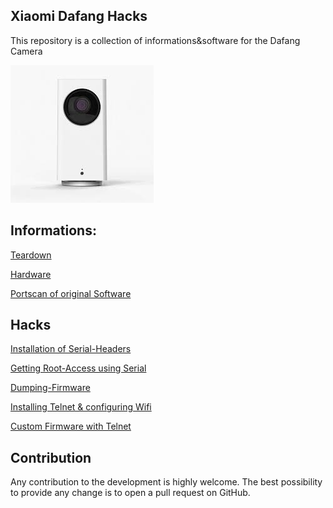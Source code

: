 ## Xiaomi Dafang Hacks

This repository is a collection of informations&software for the Dafang Camera

![Dafang](/dafang.png)


## Informations:
[Teardown](/teardown/teardown.md)

[Hardware](/informations/hardware.md)

[Portscan of original Software](/informations/portscan.md)

## Hacks
[Installation of Serial-Headers](/mod_serial)

[Getting Root-Access using Serial](/hacks/getroot.md)

[Dumping-Firmware](/hacks/firmware-dump.md)

[Installing Telnet & configuring Wifi](/hacks/install_telnetandwifi.md)

[Custom Firmware with Telnet]()


## Contribution

Any contribution to the development is highly welcome. The best possibility to provide any change is to open a pull request on GitHub.



